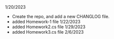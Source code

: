 1/20/2023 
- Create the repo, and add a new CHANGLOG file.
- added Homework-1 file 1/22/2023
- added Homework2.cs file 1/29/2023
- added Homework3.cs file 2/6/2023
